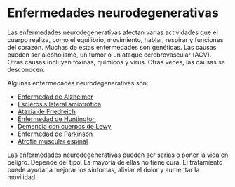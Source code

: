 Enfermedades neurodegenerativas
===============================


Las enfermedades neurodegenerativas afectan varias actividades que el cuerpo realiza, como el equilibrio, movimiento, hablar, respirar y funciones del corazón. Muchas de estas enfermedades son genéticas. Las causas pueden ser alcoholismo, un tumor o un ataque cerebrovascular (ACV). Otras causas incluyen toxinas, químicos y virus. Otras veces, las causas se desconocen. 


Algunas enfermedades neurodegenerativas son:

* [Enfermedad de Alzheimer](https://medlineplus.gov/spanish/alzheimersdisease.html)
* [Esclerosis lateral amiotrófica](https://medlineplus.gov/spanish/amyotrophiclateralsclerosis.html)
* [Ataxia de Friedreich](https://medlineplus.gov/spanish/friedreichataxia.html)
* [Enfermedad de Huntington](https://medlineplus.gov/spanish/huntingtonsdisease.html)
* [Demencia con cuerpos de Lewy](https://medlineplus.gov/spanish/lewybodydementia.html)
* [Enfermedad de Parkinson](https://medlineplus.gov/spanish/parkinsonsdisease.html)
* [Atrofia muscular espinal](https://medlineplus.gov/spanish/spinalmuscularatrophy.html)


Las enfermedades neurodegenerativas pueden ser serias o poner la vida en peligro. Depende del tipo. La mayoría de ellas no tiene cura. El tratamiento puede ayudar a mejorar los síntomas, aliviar el dolor y aumentar la movilidad. 

